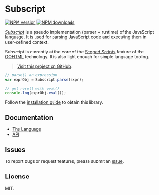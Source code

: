 # Subscript

<!-- BADGES/ -->

<span class="badge-npmversion"><a href="https://npmjs.org/package/@webqit/subscript" title="View this project on NPM"><img src="https://img.shields.io/npm/v/@webqit/subscript.svg" alt="NPM version" /></a></span>
<span class="badge-npmdownloads"><a href="https://npmjs.org/package/@webqit/subscript" title="View this project on NPM"><img src="https://img.shields.io/npm/dm/@webqit/subscript.svg" alt="NPM downloads" /></a></span>

<!-- /BADGES -->

*[Subscript](https://webqit.io/tooling/subscript)* is a pseudo implementation (parser + runtime) of the JavaScript language. It is used for parsing JavaScript code and executing them in user-defined context.

Subscript is currently at the core of the [Scoped Scripts](https://webqit.io/tooling/oohtml/scoped-scripts) feature of the [OOHTML](https://webqit.io/tooling/oohtml) technology. It is also light enough for simple language tooling.

> [Visit this project on GitHub](https://github.com/webqit/subscript).

```js
// parse() an expression
var exprObj = Subscript.parse(expr);

// get result with eval()
console.log(exprObj.eval());
```

Follow the [installation guide](installation) to obtain this library.

## Documentation
+ [The Language](language)
+ [API](api)

## Issues
To report bugs or request features, please submit an [issue](https://github.com/webqit/subscript/issues).

## License
MIT.
